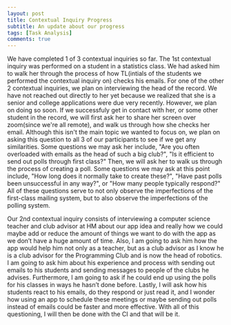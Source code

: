 ```yaml
---
layout: post
title: Contextual Inquiry Progress
subtitle: An update about our progress
tags: [Task Analysis]
comments: true
---
```

We have completed 1 of 3 contextual inquiries so far. The 1st contextual inquiry was performed on a student in a statistics class. We had asked him to walk her through the process of how TL(intials of the students we performed the contextual inquiry on) checks his emails. For one of the other 2 contextual inquiries, we plan on interviewing the head of the record. We have not reached out directly to her yet because we realized that she is a senior and college applications were due very recently. However, we plan on doing so soon. If we successfuly get in contact with her, or some other student in the record, we will first ask her to share her screen over zoom(since we're all remote), and walk us through how she checks her email. Although this isn't the main topic we wanted to focus on, we plan on asking this question to all 3 of our participants to see if we get any similarities. Some questions we may ask her include, "Are you often overloaded with emails as the head of such a big club?", "Is it efficient to send out polls through first class?" Then, we will ask her to walk us through the process of creating a poll. Some questions we may ask at this point include, "How long does it normally take to create these?", "Have past polls been unsuccessful in any way?", or "How many people typically respond?" All of these questions serve to not only observe the imperfections of the first-class mailing system, but to also observe the imperfections of the polling system. 

Our 2nd contextual inquiry consists of interviewing a computer science teacher and club advisor at HM about our app idea and really how we could maybe add or reduce the amount of things we want to do with the app as we don’t have a huge amount of time. Also, I am going to ask him how the app would help him not only as a teacher, but as a club advisor as I know he is a club advisor for the Programming Club and is now the head of robotics. I am going to ask him about his experience and process with sending out emails to his students and sending messages to people of the clubs he advises. Furthermore, I am going to ask if he could end up using the polls for his classes in ways he hasn’t done before. Lastly, I will ask how his students react to his emails, do they respond or just read it, and I wonder how using an app to schedule these meetings or maybe sending out polls instead of emails could be faster and more effective. With all of this questioning, I will then be done with the CI and that will be it.
